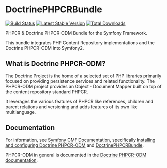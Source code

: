# DoctrinePHPCRBundle

[![Build Status](https://secure.travis-ci.org/doctrine/DoctrinePHPCRBundle.png)](http://travis-ci.org/doctrine/DoctrinePHPCRBundle)
[![Latest Stable Version](https://poser.pugx.org/doctrine/phpcr-bundle/version.png)](https://packagist.org/packages/doctrine/phpcr-bundle)
[![Total Downloads](https://poser.pugx.org/doctrine/phpcr-bundle/d/total.png)](https://packagist.org/packages/doctrine/phpcr-bundle)

PHPCR & Doctrine PHPCR-ODM Bundle for the Symfony Framework.

This bundle integrates PHP Content Repository implementations and the Doctrine PHPCR-ODM into Symfony2.

## What is Doctrine PHPCR-ODM?

The Doctrine Project is the home of a selected set of PHP libraries primarily focused on providing persistence
services and related functionality. The PHPCR-ODM project provides an Object - Document Mapper built on top of
the content repository standard PHPCR.

It leverages the various features of PHPCR like references, children and parent relations and versioning and
adds features of its own like multilanguage.

## Documentation

For information, see [Symfony CMF Documentation](http://symfony.com/doc/master/cmf/index.html),
specifically [Installing and configuring Doctrine PHPCR-ODM](http://symfony.com/doc/master/cmf/cookbook/installing_configuring_doctrine_phpcr_odm.html)
and [DoctrinePHPCRBundle](http://symfony.com/doc/master/cmf/bundles/phpcr_odm.html).

PHPCR-ODM in general is documented in the [Doctrine PHPCR-ODM documentation](http://docs.doctrine-project.org/projects/doctrine-phpcr-odm/en/latest/).
